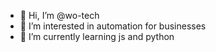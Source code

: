- 👋 Hi, I’m @wo-tech
- 👀 I’m interested in automation for businesses
- 🌱 I’m currently learning js and python

<!---
wo-tech/wo-tech is a ✨ special ✨ repository because its `README.md` (this file) appears on your GitHub profile.
You can click the Preview link to take a look at your changes.
--->
